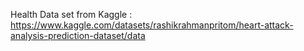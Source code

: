 Health Data set from Kaggle : https://www.kaggle.com/datasets/rashikrahmanpritom/heart-attack-analysis-prediction-dataset/data

